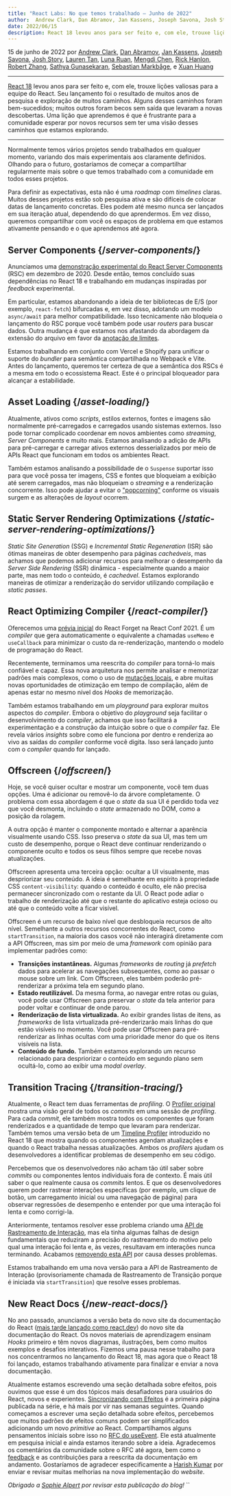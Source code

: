 ```yaml
---
title: "React Labs: No que temos trabalhado – Junho de 2022"
author:  Andrew Clark, Dan Abramov, Jan Kassens, Joseph Savona, Josh Story, Lauren Tan, Luna Ruan, Mengdi Chen, Rick Hanlon, Robert Zhang, Sathya Gunasekaran, Sebastian Markbage, and Xuan Huang
date: 2022/06/15
description: React 18 levou anos para ser feito e, com ele, trouxe lições valiosas para a equipe do React. Seu lançamento foi o resultado de muitos anos de pesquisa e exploração de muitos caminhos. Alguns desses caminhos foram bem-sucedidos; muitos outros foram becos sem saída que levaram a novas descobertas. Uma lição que aprendemos é que é frustrante para a comunidade esperar por novos recursos sem ter uma visão desses caminhos que estamos explorando.
---
```


15 de junho de 2022 por [Andrew Clark](https://twitter.com/acdlite), [Dan Abramov](https://bsky.app/profile/danabra.mov), [Jan Kassens](https://twitter.com/kassens), [Joseph Savona](https://twitter.com/en_JS), [Josh Story](https://twitter.com/joshcstory), [Lauren Tan](https://twitter.com/potetotes), [Luna Ruan](https://twitter.com/lunaruan), [Mengdi Chen](https://twitter.com/mengdi_en), [Rick Hanlon](https://twitter.com/rickhanlonii), [Robert Zhang](https://twitter.com/jiaxuanzhang01), [Sathya Gunasekaran](https://twitter.com/_gsathya), [Sebastian Markbåge](https://twitter.com/sebmarkbage), e [Xuan Huang](https://twitter.com/Huxpro)

---

<Intro>

[React 18](/blog/2022/03/29/react-v18) levou anos para ser feito e, com ele, trouxe lições valiosas para a equipe do React. Seu lançamento foi o resultado de muitos anos de pesquisa e exploração de muitos caminhos. Alguns desses caminhos foram bem-sucedidos; muitos outros foram becos sem saída que levaram a novas descobertas. Uma lição que aprendemos é que é frustrante para a comunidade esperar por novos recursos sem ter uma visão desses caminhos que estamos explorando.

</Intro>

---

Normalmente temos vários projetos sendo trabalhados em qualquer momento, variando dos mais experimentais aos claramente definidos. Olhando para o futuro, gostaríamos de começar a compartilhar regularmente mais sobre o que temos trabalhado com a comunidade em todos esses projetos.

Para definir as expectativas, esta não é uma *roadmap* com *timelines* claras. Muitos desses projetos estão sob pesquisa ativa e são difíceis de colocar datas de lançamento concretas. Eles podem até mesmo nunca ser lançados em sua iteração atual, dependendo do que aprendermos. Em vez disso, queremos compartilhar com você os espaços de problema em que estamos ativamente pensando e o que aprendemos até agora.

## Server Components {/*server-components*/}

Anunciamos uma [demonstração experimental do React Server Components](https://legacy.reactjs.org/blog/2020/12/21/data-fetching-with-react-server-components.html) (RSC) em dezembro de 2020. Desde então, temos concluído suas dependências no React 18 e trabalhando em mudanças inspiradas por *feedback* experimental.

Em particular, estamos abandonando a ideia de ter bibliotecas de E/S (por exemplo, `react-fetch`) bifurcadas e, em vez disso, adotando um modelo `async/await` para melhor compatibilidade. Isso tecnicamente não bloqueia o lançamento do RSC porque você também pode usar *routers* para buscar dados. Outra mudança é que estamos nos afastando da abordagem da extensão do arquivo em favor da [anotação de limites](https://github.com/reactjs/rfcs/pull/189#issuecomment-1116482278).

Estamos trabalhando em conjunto com Vercel e Shopify para unificar o suporte do *bundler* para semântica compartilhada no Webpack e Vite. Antes do lançamento, queremos ter certeza de que a semântica dos RSCs é a mesma em todo o ecossistema React. Este é o principal bloqueador para alcançar a estabilidade.

## Asset Loading {/*asset-loading*/}

Atualmente, ativos como *scripts*, estilos externos, fontes e imagens são normalmente pré-carregados e carregados usando sistemas externos. Isso pode tornar complicado coordenar em novos ambientes como *streaming*, *Server Components* e muito mais.
Estamos analisando a adição de APIs para pré-carregar e carregar ativos externos desserializados por meio de APIs React que funcionam em todos os ambientes React.

Também estamos analisando a possibilidade de o `Suspense` suportar isso para que você possa ter imagens, CSS e fontes que bloqueiam a exibição até serem carregados, mas não bloqueiam o *streaming* e a renderização concorrente. Isso pode ajudar a evitar o ["popcorning"](https://twitter.com/sebmarkbage/status/1516852731251724293) conforme os visuais surgem e as alterações de *layout* ocorrem.

## Static Server Rendering Optimizations {/*static-server-rendering-optimizations*/}

*Static Site Generation* (SSG) e *Incremental Static Regeneration* (ISR) são ótimas maneiras de obter desempenho para páginas *cacheáveis*, mas achamos que podemos adicionar recursos para melhorar o desempenho da *Server Side Rendering* (SSR) dinâmica - especialmente quando a maior parte, mas nem todo o conteúdo, é *cacheável*. Estamos explorando maneiras de otimizar a renderização do servidor utilizando compilação e *static passes*.

## React Optimizing Compiler {/*react-compiler*/}

Oferecemos uma [prévia inicial](https://www.youtube.com/watch?v=lGEMwh32soc) do React Forget na React Conf 2021. É um *compiler* que gera automaticamente o equivalente a chamadas `useMemo` e `useCallback` para minimizar o custo da re-renderização, mantendo o modelo de programação do React.

Recentemente, terminamos uma reescrita do *compiler* para torná-lo mais confiável e capaz. Essa nova arquitetura nos permite analisar e memorizar padrões mais complexos, como o uso de [mutações locais](/learn/keeping-components-pure#local-mutation-your-components-little-secret), e abre muitas novas oportunidades de otimização em tempo de compilação, além de apenas estar no mesmo nível dos *Hooks* de memorização.

Também estamos trabalhando em um *playground* para explorar muitos aspectos do *compiler*. Embora o objetivo do *playground* seja facilitar o desenvolvimento do *compiler*, achamos que isso facilitará a experimentação e a construção da intuição sobre o que o *compiler* faz. Ele revela vários *insights* sobre como ele funciona por dentro e renderiza ao vivo as saídas do *compiler* conforme você digita. Isso será lançado junto com o *compiler* quando for lançado.

## Offscreen {/*offscreen*/}

Hoje, se você quiser ocultar e mostrar um componente, você tem duas opções. Uma é adicionar ou removê-lo da árvore completamente. O problema com essa abordagem é que o *state* da sua UI é perdido toda vez que você desmonta, incluindo o *state* armazenado no DOM, como a posição da rolagem.

A outra opção é manter o componente montado e alternar a aparência visualmente usando CSS. Isso preserva o *state* da sua UI, mas tem um custo de desempenho, porque o React deve continuar renderizando o componente oculto e todos os seus filhos sempre que recebe novas atualizações.

Offscreen apresenta uma terceira opção: ocultar a UI visualmente, mas despriorizar seu conteúdo. A ideia é semelhante em espírito à propriedade CSS `content-visibility`: quando o conteúdo é oculto, ele não precisa permanecer sincronizado com o restante da UI. O React pode adiar o trabalho de renderização até que o restante do aplicativo esteja ocioso ou até que o conteúdo volte a ficar visível.

Offscreen é um recurso de baixo nível que desbloqueia recursos de alto nível. Semelhante a outros recursos concorrentes do React, como `startTransition`, na maioria dos casos você não interagirá diretamente com a API Offscreen, mas sim por meio de uma *framework* com opinião para implementar padrões como:

*   **Transições instantâneas.** Algumas *frameworks* de *routing* já *prefetch* dados para acelerar as navegações subsequentes, como ao passar o mouse sobre um link. Com Offscreen, eles também poderão pré-renderizar a próxima tela em segundo plano.
*   **Estado reutilizável.** Da mesma forma, ao navegar entre rotas ou guias, você pode usar Offscreen para preservar o *state* da tela anterior para poder voltar e continuar de onde parou.
*   **Renderização de lista virtualizada.** Ao exibir grandes listas de itens, as *frameworks* de lista virtualizada pré-renderizarão mais linhas do que estão visíveis no momento. Você pode usar Offscreen para pré-renderizar as linhas ocultas com uma prioridade menor do que os itens visíveis na lista.
*   **Conteúdo de fundo.** Também estamos explorando um recurso relacionado para despriorizar o conteúdo em segundo plano sem ocultá-lo, como ao exibir uma *modal overlay*.

## Transition Tracing {/*transition-tracing*/}

Atualmente, o React tem duas ferramentas de *profiling*. O [Profiler original](https://legacy.reactjs.org/blog/2018/09/10/introducing-the-react-profiler.html) mostra uma visão geral de todos os *commits* em uma sessão de *profiling*. Para cada *commit*, ele também mostra todos os componentes que foram renderizados e a quantidade de tempo que levaram para renderizar. Também temos uma versão beta de um [Timeline Profiler](https://github.com/reactwg/react-18/discussions/76) introduzido no React 18 que mostra quando os componentes agendam atualizações e quando o React trabalha nessas atualizações. Ambos os *profilers* ajudam os desenvolvedores a identificar problemas de desempenho em seu código.

Percebemos que os desenvolvedores não acham tão útil saber sobre *commits* ou componentes lentos individuais fora de contexto. É mais útil saber o que realmente causa os *commits* lentos. E que os desenvolvedores querem poder rastrear interações específicas (por exemplo, um clique de botão, um carregamento inicial ou uma navegação de página) para observar regressões de desempenho e entender por que uma interação foi lenta e como corrigi-la.

Anteriormente, tentamos resolver esse problema criando uma [API de Rastreamento de Interação](https://gist.github.com/bvaughn/8de925562903afd2e7a12554adcdda16), mas ela tinha algumas falhas de design fundamentais que reduziram a precisão do rastreamento do motivo pelo qual uma interação foi lenta e, às vezes, resultavam em interações nunca terminando. Acabamos [removendo esta API](https://github.com/facebook/react/pull/20037) por causa desses problemas.

Estamos trabalhando em uma nova versão para a API de Rastreamento de Interação (provisoriamente chamada de Rastreamento de Transição porque é iniciada via `startTransition`) que resolve esses problemas.

## New React Docs {/*new-react-docs*/}

No ano passado, anunciamos a versão beta do novo site da documentação do React ([mais tarde lançado como react.dev](/blog/2023/03/16/introducing-react-dev)) do novo site da documentação do React. Os novos materiais de aprendizagem ensinam *Hooks* primeiro e têm novos diagramas, ilustrações, bem como muitos exemplos e desafios interativos. Fizemos uma pausa nesse trabalho para nos concentrarmos no lançamento do React 18, mas agora que o React 18 foi lançado, estamos trabalhando ativamente para finalizar e enviar a nova documentação.

Atualmente estamos escrevendo uma seção detalhada sobre efeitos, pois ouvimos que esse é um dos tópicos mais desafiadores para usuários do React, novos e experientes. [Sincronizando com Efeitos](/learn/synchronizing-with-effects) é a primeira página publicada na série, e há mais por vir nas semanas seguintes. Quando começamos a escrever uma seção detalhada sobre efeitos, percebemos que muitos padrões de efeitos comuns podem ser simplificados adicionando um novo *primitive* ao React. Compartilhamos alguns pensamentos iniciais sobre isso no [RFC do useEvent](https://github.com/reactjs/rfcs/pull/220). Ele está atualmente em pesquisa inicial e ainda estamos iterando sobre a ideia. Agradecemos os comentários da comunidade sobre o RFC até agora, bem como o [feedback](https://github.com/reactjs/react.dev/issues/3308) e as contribuições para a reescrita da documentação em andamento. Gostaríamos de agradecer especificamente a [Harish Kumar](https://github.com/harish-sethuraman) por enviar e revisar muitas melhorias na nova implementação do *website*.

*Obrigado a [Sophie Alpert](https://twitter.com/sophiebits) por revisar esta publicação do blog!*
``